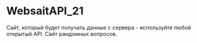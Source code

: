 # WebsaitAPI_21
Cайт, который будет получать данные с сервера - используйте любой открытый API.
Сайт рандомных вопросов. 
